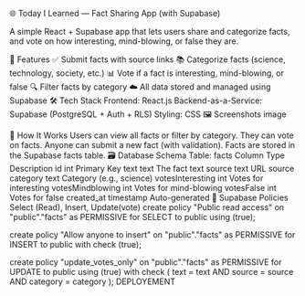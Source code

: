🌐 Today I Learned — Fact Sharing App (with Supabase)

A simple React + Supabase app that lets users share and categorize facts, and vote on how interesting, mind-blowing, or false they are.

🚀 Features
✅ Submit facts with source links
📚 Categorize facts (science, technology, society, etc.)
📊 Vote if a fact is interesting, mind-blowing, or false
🔍 Filter facts by category
☁️ All data stored and managed using Supabase
🛠️ Tech Stack
Frontend: React.js
Backend-as-a-Service: Supabase (PostgreSQL + Auth + RLS)
Styling: CSS
🖼️ Screenshots
image

🧠 How It Works
Users can view all facts or filter by category.
They can vote on facts.
Anyone can submit a new fact (with validation).
Facts are stored in the Supabase facts table.
🗃️ Database Schema
Table: facts
Column	Type	Description
id	int	Primary Key
text	text	The fact text
source	text	URL source
category	text	Category (e.g., science)
votesInteresting	int	Votes for interesting
votesMindblowing	int	Votes for mind-blowing
votesFalse	int	Votes for false
created_at	timestamp	Auto-generated
🔐 Supabase Policies
Select (Read), Insert, Update(vote)
create policy "Public read access"
on "public"."facts"
as PERMISSIVE
for SELECT
to public
using (true); 

create policy "Allow anyone to insert"
on "public"."facts"
as PERMISSIVE
for INSERT
to public
with check (true);

create policy "update_votes_only"
on "public"."facts"
as PERMISSIVE
for UPDATE
to public
using (true)
with check (
  text = text AND
  source = source AND
  category = category
);
DEPLOYEMENT
